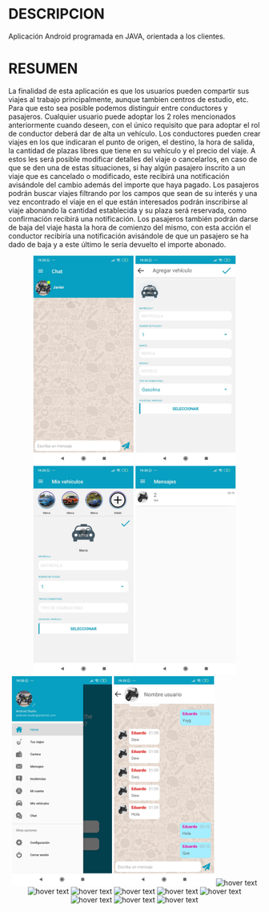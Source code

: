 # DESCRIPCION
Aplicación Android programada en JAVA, orientada a los clientes.
# RESUMEN
La finalidad de esta aplicación es que los usuarios pueden compartir sus
viajes al trabajo principalmente, aunque tambien centros de estudio, etc. 
Para que esto sea posible podemos distinguir entre conductores y pasajeros.
Cualquier usuario puede adoptar los 2 roles mencionados anteriormente
cuando deseen, con el único requisito que para adoptar el rol de
conductor deberá dar de alta un vehículo.
Los conductores pueden crear viajes en los que indicaran el punto de
origen, el destino, la hora de salida, la cantidad de plazas libres que tiene
en su vehículo y el precio del viaje. A estos les será posible modificar
detalles del viaje o cancelarlos, en caso de que se den una de estas
situaciones, si hay algún pasajero inscrito a un viaje que es cancelado o
modificado, este recibirá una notificación avisándole del cambio además
del importe que haya pagado.
Los pasajeros podrán buscar viajes filtrando por los campos que sean de
su interés y una vez encontrado el viaje en el que están interesados
podrán inscribirse al viaje abonando la cantidad establecida y su plaza será
reservada, como confirmación recibirá una notificación. Los pasajeros
también podrán darse de baja del viaje hasta la hora de comienzo del
mismo, con esta acción el conductor recibiría una notificación avisándole
de que un pasajero se ha dado de baja y a este último le sería devuelto el
importe abonado.
<p align="center">
  <img src="https://github.com/CISY-APP/APP_CLIENTES/blob/master/WhatsApp%20Image%202021-05-03%20at%2023.32.49%20(1).jpeg" width="200" title="hover text">
  <img src="https://github.com/CISY-APP/APP_CLIENTES/blob/master/WhatsApp%20Image%202021-05-03%20at%2023.32.49%20(2).jpeg" width="200" title="hover text">
  <img src="https://github.com/CISY-APP/APP_CLIENTES/blob/master/WhatsApp%20Image%202021-05-03%20at%2023.32.49%20(3).jpeg" width="200" title="hover text">
  <img src="https://github.com/CISY-APP/APP_CLIENTES/blob/master/WhatsApp%20Image%202021-05-03%20at%2023.32.49%20(4).jpeg" width="200" title="hover text">
  <img src="https://github.com/CISY-APP/APP_CLIENTES/blob/master/WhatsApp%20Image%202021-05-03%20at%2023.32.49%20(5).jpeg" width="200" title="hover text">
  <img src="https://github.com/CISY-APP/APP_CLIENTES/blob/master/WhatsApp%20Image%202021-05-03%20at%2023.32.49%20(6).jpeg" width="200" title="hover text">
  <img src="https://github.com/CISY-APP/APP_CLIENTES/blob/master/WhatsApp%20Image%202021-05-03%20at%2023.32.49%20(7).jpeg" width="200" title="hover text">
  <img src="https://github.com/CISY-APP/APP_CLIENTES/blob/master/WhatsApp%20Image%202021-05-03%20at%2023.32.49%20(8).jpeg" width="200" title="hover text">
  <img src="https://github.com/CISY-APP/APP_CLIENTES/blob/master/WhatsApp%20Image%202021-05-03%20at%2023.32.49%20(9).jpeg" width="200" title="hover text">
  <img src="https://github.com/CISY-APP/APP_CLIENTES/blob/master/WhatsApp%20Image%202021-05-03%20at%2023.32.49%20(10).jpeg" width="200" title="hover text">
  <img src="https://github.com/CISY-APP/APP_CLIENTES/blob/master/WhatsApp%20Image%202021-05-03%20at%2023.32.49%20(11).jpeg" width="200" title="hover text">
  <img src="https://github.com/CISY-APP/APP_CLIENTES/blob/master/WhatsApp%20Image%202021-05-03%20at%2023.32.49%20(12).jpeg" width="200" title="hover text">
  <img src="https://github.com/CISY-APP/APP_CLIENTES/blob/master/WhatsApp%20Image%202021-05-03%20at%2023.32.49%20(13).jpeg" width="200" title="hover text">
  <img src="https://github.com/CISY-APP/APP_CLIENTES/blob/master/WhatsApp%20Image%202021-05-03%20at%2023.32.49%20(14).jpeg" width="200" title="hover text">
   <img src="https://github.com/CISY-APP/APP_CLIENTES/blob/master/WhatsApp%20Image%202021-05-03%20at%2023.32.49%20(15).jpeg" width="200" title="hover text">

</p>
